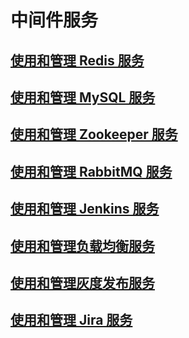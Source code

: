 # 中间件服务

## [使用和管理 Redis 服务](middleware/redis.md)

## [使用和管理 MySQL 服务](middleware/mysql.md)

## [使用和管理 Zookeeper 服务](middleware/zookeeper.md)

## [使用和管理 RabbitMQ 服务](middleware/rabbitmq.md)

## [使用和管理 Jenkins 服务](middleware/jenkins.md)

## [使用和管理负载均衡服务](middleware/load_balance.md)

## [使用和管理灰度发布服务](middleware/grey.md)

## [使用和管理 Jira 服务](middleware/jira.md)
